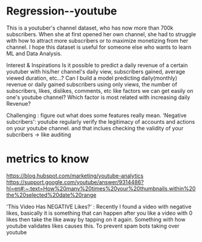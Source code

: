 # Regression--youtube
This is a youtuber's channel dataset, who has now more than 700k subscribers.
When she at first opened her own channel, she had to struggle with how to attract more subscribers or to maximize monetizing from her channel. I hope this dataset is useful for someone else who wants to learn ML and Data Analysis.

Interest & Inspirations
Is it possible to predict a daily revenue of a certain youtuber with his/her channel's daily view, subscribers gained, average viewed duration, etc…?
Can I build a model predicting daily(monthly) revenue or daily gained subscribers using only views, the number of subscribers, likes, dislikes, comments, etc like factors we can get easily on one's youtube channel?
Which factor is most related with increasing daily Revenue?

Challenging : figure out what does some features really mean.
'Negative subcribers': youtube regularly verify the legitimacy of accounts and actions on your youtube channel. and that inclues checking the validity of your subcribers -> like auditing
# metrics to know
https://blog.hubspot.com/marketing/youtube-analytics
https://support.google.com/youtube/answer/9314486?hl=en#:~:text=How%20many%20times%20your%20thumbnails,within%20the%20selected%20date%20range

'This Video Has NEGATIVE Likes?' : Recently I found a video with negative likes, basically it is something that can happen after you like a video with 0 likes then take the like away by tapping on it again. Something with how youtube validates likes causes this. To prevent spam bots taking over youtube
